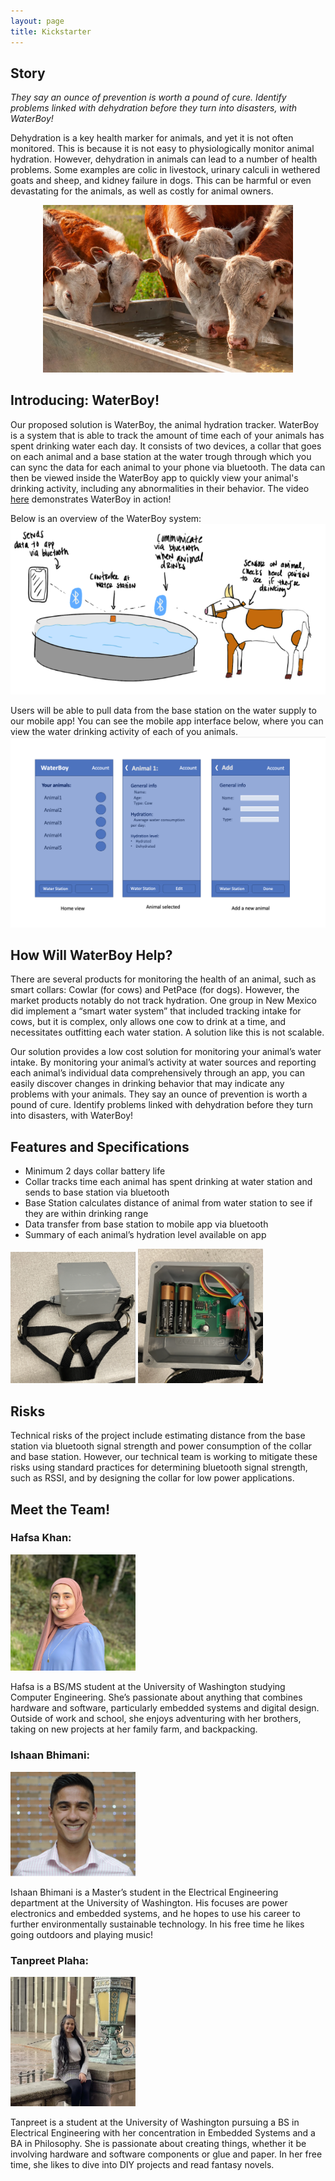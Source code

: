 ```yaml
---
layout: page
title: Kickstarter
---
```


## Story
*They say an ounce of prevention is worth a pound of cure. Identify problems linked with dehydration before they turn into disasters, with WaterBoy!*

Dehydration is a key health marker for animals, and yet it is not often monitored. This is because it is not easy to physiologically monitor animal hydration. However, dehydration in animals can lead to a number of health problems. Some examples are colic in livestock, urinary calculi in wethered goats and sheep, and kidney failure in dogs. This can be harmful or even devastating for the animals, as well as costly for animal owners.

<center><img src="PrototypeImages/cows_drinking.jpg" alt="cows" width="400"/></center>


## Introducing: WaterBoy!
Our proposed solution is WaterBoy, the animal hydration tracker. WaterBoy is a system that is able to track the amount of time each of your animals has spent drinking water each day. It consists of two devices, a collar that goes on each animal and a base station at the water trough through which you can sync the data for each animal to your phone via bluetooth. The data can then be viewed inside the WaterBoy app to quickly view your animal's drinking activity, including any abnormalities in their behavior. The video [here](https://drive.google.com/file/d/1kDkgs9loUsWhVxI-bmLd2Ey3DoWfOpFU/view?usp=sharing) demonstrates WaterBoy in action! 

Below is an overview of the WaterBoy system:
![Proposed Design](PrototypeImages/waterboy_system.png)


Users will be able to pull data from the base station on the water supply to our mobile app! You can see the mobile app interface below, where you can view the water drinking activity of each of you animals.
![App Mockup 1](PrototypeImages/app_mockup1.png)


## How Will WaterBoy Help?
There are several products for monitoring the health of an animal, such as smart collars: Cowlar (for cows) and PetPace (for dogs). However, the market products notably do not track hydration. One group in New Mexico did implement a “smart water system” that included tracking intake for cows, but it is complex, only allows one cow to drink at a time, and necessitates outfitting each water station. A solution like this is not scalable.

Our solution provides a low cost solution for monitoring your animal’s water intake. By monitoring your animal’s activity at water sources and reporting each animal’s individual data comprehensively through an app, you can easily discover changes in drinking behavior that may indicate any problems with your animals. They say an ounce of prevention is worth a pound of cure. Identify problems linked with dehydration before they turn into disasters, with WaterBoy!


## Features and Specifications
- Minimum 2 days collar battery life
- Collar tracks time each animal has spent drinking at water station and sends to base station via bluetooth
- Base Station calculates distance of animal from water station to see if they are within drinking range
- Data transfer from base station to mobile app via bluetooth
- Summary of each animal’s hydration level available on app

<img src="PrototypeImages/Collar.png" alt="collar" width="200"/>
<img src="PrototypeImages/Collar_PCB.png" alt="collar" width="200"/>

## Risks
Technical risks of the project include estimating distance from the base station via bluetooth signal strength and power consumption of the collar and base station. However, our technical team is working to mitigate these risks using standard practices for determining bluetooth signal strength, such as RSSI, and by designing the collar for low power applications.

## Meet the Team!
### Hafsa Khan:
<img src="TeamImages/hafsa.png" alt="hafsa" width="200"/>

Hafsa is a BS/MS student at the University of Washington studying Computer Engineering. She’s passionate about anything that combines hardware and software, particularly embedded systems and digital design. Outside of work and school, she enjoys adventuring with her brothers, taking on new projects at her family farm, and backpacking. 

### Ishaan Bhimani:
<img src="TeamImages/ishaan.png" alt="ishaan" width="200"/>

Ishaan Bhimani is a Master’s student in the Electrical Engineering department at the University of Washington. His focuses are power electronics and embedded systems, and he hopes to use his career to further environmentally sustainable technology. In his free time he likes going outdoors and playing music!

### Tanpreet Plaha:
<img src="TeamImages/tanpreet.png" alt="tanpreet" width="200"/>

Tanpreet is a student at the University of Washington pursuing a BS in Electrical Engineering with her concentration in Embedded Systems and a BA in Philosophy. She is passionate about creating things, whether it be involving hardware and software components or glue and paper. In her free time, she likes to dive into DIY projects and read fantasy novels.

